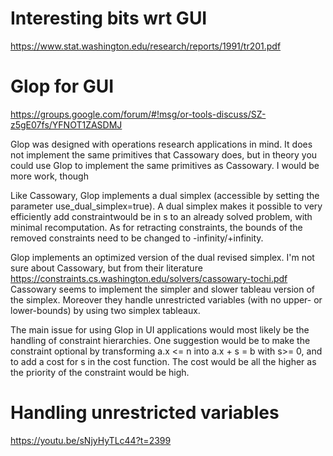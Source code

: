 # Interesting bits wrt GUI

https://www.stat.washington.edu/research/reports/1991/tr201.pdf

# Glop for GUI

https://groups.google.com/forum/#!msg/or-tools-discuss/SZ-z5gE07fs/YFNOT1ZASDMJ

Glop was designed with operations research applications in mind. It does not implement the same primitives that Cassowary does, but in theory you could use Glop to implement the same primitives as Cassowary. I would be more work, though

Like Cassowary, Glop implements a dual simplex (accessible by setting the parameter use_dual_simplex=true). A dual simplex makes it possible to very efficiently add constraintwould be in s to an already solved problem, with minimal recomputation. As for retracting constraints, the bounds of the removed constraints need to be changed to -infinity/+infinity.

Glop implements an optimized version of the dual revised simplex. I'm not sure about Cassowary, but from their literature https://constraints.cs.washington.edu/solvers/cassowary-tochi.pdf Cassowary seems to implement the simpler and slower tableau version of the simplex. Moreover they handle unrestricted variables (with no upper- or lower-bounds) by using two simplex tableaux.

The main issue for using Glop in UI applications would most likely be the handling of constraint hierarchies. One suggestion would be to make the constraint optional by transforming a.x <= n into a.x + s = b with s>= 0, and to add a cost for s in the cost function. The cost would be all the higher as the priority of the constraint would be high.

# Handling unrestricted variables

https://youtu.be/sNjyHyTLc44?t=2399
